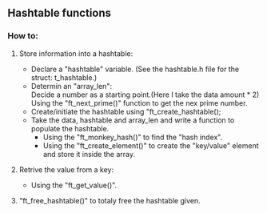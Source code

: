 ## Hashtable functions  

### How to:  
1. Store information into a hashtable:  
	- Declare a "hashtable" variable. (See the hashtable.h file for the struct: t_hashtable.)  
	- Determin an "array_len":  
		Decide a number as a starting point.(Here I take the data amount * 2)  
		Using the "ft_next_prime()" function to get the nex prime number.  
	- Create/initiate the hashtable using "ft_create_hashtable();  
	- Take the data, hashtable and array_len and write a function to populate the hashtable.  
		- Using the "ft_monkey_hash()" to find the "hash index".  
		- Using the "ft_create_element()" to create the "key/value" element and store it inside the array.  

2. Retrive the value from a key:  
	- Using the "ft_get_value()".  

3. "ft_free_hashtable()" to totaly free the hashtable given.  
